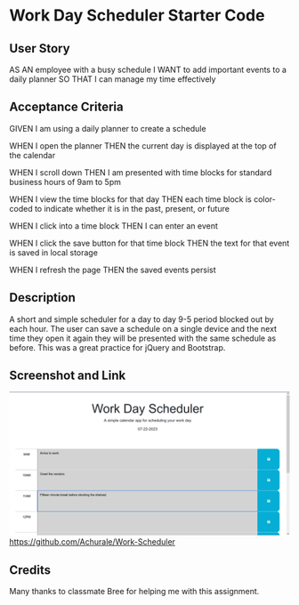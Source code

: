 # Work Day Scheduler Starter Code

## User Story
AS AN employee with a busy schedule
I WANT to add important events to a daily planner
SO THAT I can manage my time effectively

## Acceptance Criteria
GIVEN I am using a daily planner to create a schedule

WHEN I open the planner
THEN the current day is displayed at the top of the calendar

WHEN I scroll down
THEN I am presented with time blocks for standard business hours of 9am to 5pm

WHEN I view the time blocks for that day
THEN each time block is color-coded to indicate whether it is in the past, present, or future

WHEN I click into a time block
THEN I can enter an event

WHEN I click the save button for that time block
THEN the text for that event is saved in local storage

WHEN I refresh the page
THEN the saved events persist

## Description

A short and simple scheduler for a day to day 9-5 period blocked out by each hour. The user can save a schedule on a single device and the next time they open it again they will be presented with the same schedule as before. This was a great practice for jQuery and Bootstrap.

## Screenshot and Link

![An example screenshot of the page](./Assets/images/screenshot.png)
https://github.com/Achurale/Work-Scheduler

## Credits

Many thanks to classmate Bree for helping me with this assignment.